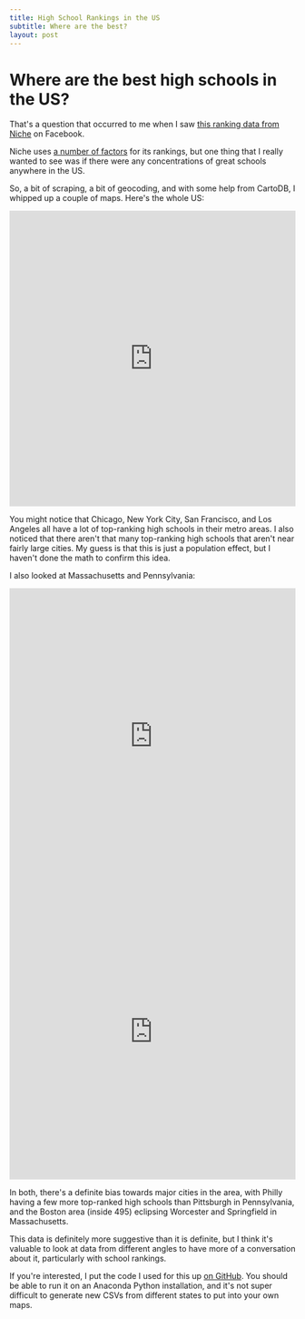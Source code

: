 ```yaml
---
title: High School Rankings in the US
subtitle: Where are the best?
layout: post
---
```


Where are the best high schools in the US?
==========================================

That's a question that occurred to me when I saw [this ranking data from Niche](https://k12.niche.com/rankings/public-high-schools/best-overall/) on Facebook.

Niche uses [a number of factors](https://k12.niche.com/rankings/methodology/) for its rankings, but one thing that I really wanted to see was if there were any concentrations of great schools anywhere in the US.

So, a bit of scraping, a bit of geocoding, and with some help from CartoDB, I whipped up a couple of maps. Here's the whole US:

<iframe width='100%' height='520' frameborder='0' src='http://jaguillette.cartodb.com/viz/0806c1ba-d0fa-11e4-b148-0e9d821ea90d/embed_map' allowfullscreen webkitallowfullscreen mozallowfullscreen oallowfullscreen msallowfullscreen></iframe>

You might notice that Chicago, New York City, San Francisco, and Los Angeles all have a lot of top-ranking high schools in their metro areas. I also noticed that there aren't that many top-ranking high schools that aren't near fairly large cities. My guess is that this is just a population effect, but I haven't done the math to confirm this idea.

I also looked at Massachusetts and Pennsylvania:

<iframe width='100%' height='520' frameborder='0' src='http://jaguillette.cartodb.com/viz/a57a15f4-d0f6-11e4-b1a0-0e0c41326911/embed_map' allowfullscreen webkitallowfullscreen mozallowfullscreen oallowfullscreen msallowfullscreen></iframe>

<iframe width='100%' height='520' frameborder='0' src='http://jaguillette.cartodb.com/viz/8b1285fc-d0f6-11e4-b1a0-0e0c41326911/embed_map' allowfullscreen webkitallowfullscreen mozallowfullscreen oallowfullscreen msallowfullscreen></iframe>

In both, there's a definite bias towards major cities in the area, with Philly having a few more top-ranked high schools than Pittsburgh in Pennsylvania, and the Boston area (inside 495) eclipsing Worcester and Springfield in Massachusetts.

This data is definitely more suggestive than it is definite, but I think it's valuable to look at data from different angles to have more of a conversation about it, particularly with school rankings.

If you're interested, I put the code I used for this up [on GitHub](https://github.com/jaguillette/top100schools). You should be able to run it on an Anaconda Python installation, and it's not super difficult to generate new CSVs from different states to put into your own maps.
